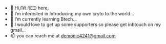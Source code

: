 - 👋 Hi,ᗰᖇ.ᖇEᗪ here,
- 👀 I’m interested in Introducing my own cryto to the world...
- 🌱 I’m currently learning Btech...
- 💞️ I would love to get up some supporters so please get inbtouch on my gmail...
- 📫 you can reach me at demonic4241@gmail.com

<!---
venom4241/venom4241 is a ✨ special ✨ repository because its `README.md` (this file) appears on your GitHub profile.
You can click the Preview link to take a look at your changes.
--->
